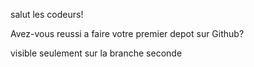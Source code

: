 salut les codeurs!

Avez-vous reussi a faire votre premier depot sur Github?



visible seulement sur la branche seconde
